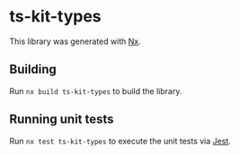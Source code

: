 # ts-kit-types

This library was generated with [Nx](https://nx.dev).

## Building

Run `nx build ts-kit-types` to build the library.

## Running unit tests

Run `nx test ts-kit-types` to execute the unit tests via [Jest](https://jestjs.io).
